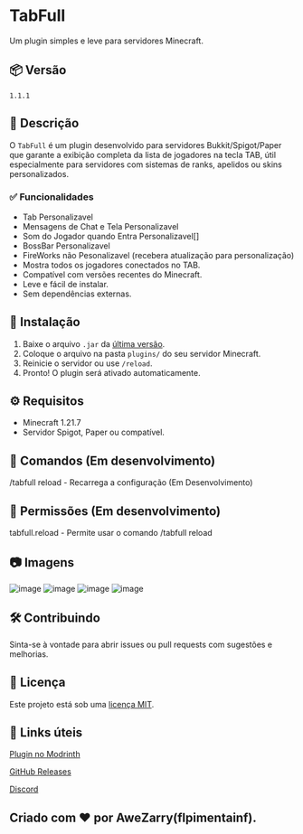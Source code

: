# TabFull

Um plugin simples e leve para servidores Minecraft.

## 📦 Versão

`1.1.1`

## 📁 Descrição

O `TabFull` é um plugin desenvolvido para servidores Bukkit/Spigot/Paper que garante a exibição completa da lista de jogadores na tecla TAB, útil especialmente para servidores com sistemas de ranks, apelidos ou skins personalizados.

### ✅ Funcionalidades

- Tab Personalizavel
- Mensagens de Chat e Tela Personalizavel
- Som do Jogador quando Entra Personalizavel[]
- BossBar Personalizavel
- FireWorks não Pesonalizavel (recebera atualização para personalização)
- Mostra todos os jogadores conectados no TAB.
- Compatível com versões recentes do Minecraft.
- Leve e fácil de instalar.
- Sem dependências externas.

## 🚀 Instalação

1. Baixe o arquivo `.jar` da [última versão](https://github.com/flpimentainf/TabFull/releases).
2. Coloque o arquivo na pasta `plugins/` do seu servidor Minecraft.
3. Reinicie o servidor ou use `/reload`.
4. Pronto! O plugin será ativado automaticamente.

## ⚙️ Requisitos

- Minecraft 1.21.7
- Servidor Spigot, Paper ou compatível.

## 🧪 Comandos (Em desenvolvimento)

/tabfull reload - Recarrega a configuração (Em Desenvolvimento)

## 📝 Permissões (Em desenvolvimento)

tabfull.reload - Permite usar o comando /tabfull reload

## 📷 Imagens

![image](https://github.com/user-attachments/assets/d040c84c-e372-411d-8116-9f972967dfcb)
![image](https://github.com/user-attachments/assets/c9af7ef6-bc9c-4b8c-8057-a3fce49a6650)
![image](https://github.com/user-attachments/assets/cada60c9-3998-4236-9acb-ee905a7b0b38)
![image](https://github.com/user-attachments/assets/f4165ceb-bdb9-4764-8301-73e54d00bc4a)

## 🛠️ Contribuindo
Sinta-se à vontade para abrir issues ou pull requests com sugestões e melhorias.

## 📃 Licença
Este projeto está sob uma [licença MIT](LICENSE).  

## 🔗 Links úteis
[Plugin no Modrinth](https://modrinth.com/plugin/tab-full)

[GitHub Releases](https://github.com/flpimentainf/Plugin-TabFull-1.1.0/releases)

[Discord](https://discord.gg/75QsCA5THS)

## Criado com ❤️ por AweZarry(flpimentainf).
